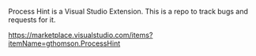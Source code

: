  Process Hint is a Visual Studio Extension. This is a repo to track bugs and requests for it.
 
 https://marketplace.visualstudio.com/items?itemName=gthomson.ProcessHint
